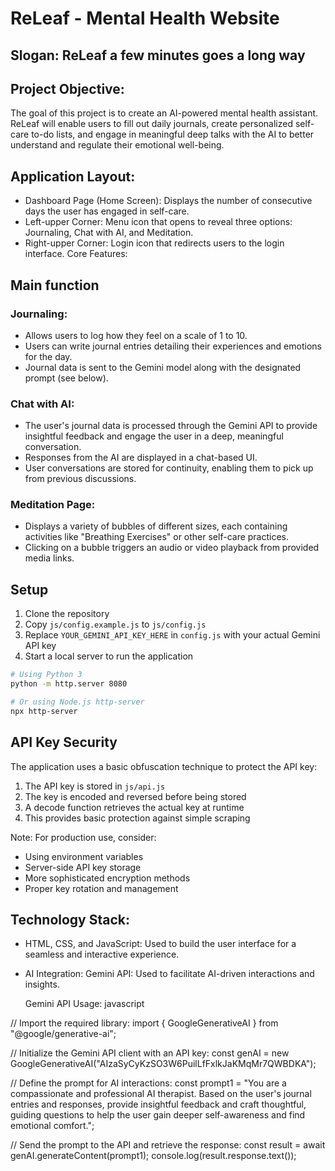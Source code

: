 # ReLeaf - Mental Health Website

## Slogan: ReLeaf a few minutes goes a long way

## Project Objective: 
  The goal of this project is to create an AI-powered mental health assistant. ReLeaf will enable users to fill out daily journals, create personalized self-care to-do lists, and engage in meaningful deep talks with the AI to better understand and regulate their emotional well-being.

## Application Layout:
- Dashboard Page (Home Screen):
  Displays the number of consecutive days the user has engaged in self-care.
- Left-upper Corner: Menu icon that opens to reveal three options: Journaling, Chat with AI, and Meditation.
- Right-upper Corner: Login icon that redirects users to the login interface.
Core Features:

## Main function

### Journaling:
- Allows users to log how they feel on a scale of 1 to 10.
- Users can write journal entries detailing their experiences and emotions for the day.
- Journal data is sent to the Gemini model along with the designated prompt (see below).

### Chat with AI:
- The user's journal data is processed through the Gemini API to provide insightful feedback and engage the user in a deep, meaningful conversation.
- Responses from the AI are displayed in a chat-based UI.
- User conversations are stored for continuity, enabling them to pick up from previous discussions.

### Meditation Page:
- Displays a variety of bubbles of different sizes, each containing activities like "Breathing Exercises" or other self-care practices.
- Clicking on a bubble triggers an audio or video playback from provided media links.

## Setup

1. Clone the repository
2. Copy `js/config.example.js` to `js/config.js`
3. Replace `YOUR_GEMINI_API_KEY_HERE` in `config.js` with your actual Gemini API key
4. Start a local server to run the application

```bash
# Using Python 3
python -m http.server 8080

# Or using Node.js http-server
npx http-server
```

## API Key Security

The application uses a basic obfuscation technique to protect the API key:
1. The API key is stored in `js/api.js`
2. The key is encoded and reversed before being stored
3. A decode function retrieves the actual key at runtime
4. This provides basic protection against simple scraping

Note: For production use, consider:
- Using environment variables
- Server-side API key storage
- More sophisticated encryption methods
- Proper key rotation and management

## Technology Stack:
- HTML, CSS, and JavaScript: Used to build the user interface for a seamless and interactive experience.
- AI Integration: Gemini API: Used to facilitate AI-driven interactions and insights.

  Gemini API Usage:
javascript

// Import the required library:
import { GoogleGenerativeAI } from "@google/generative-ai";

// Initialize the Gemini API client with an API key:
const genAI = new GoogleGenerativeAI("AIzaSyCyKzSO3W6PuilLfFxlkJaKMqMr7QWBDKA");

// Define the prompt for AI interactions:
const prompt1 = "You are a compassionate and professional AI therapist. Based on the user's journal entries and responses, provide insightful feedback and craft thoughtful, guiding questions to help the user gain deeper self-awareness and find emotional comfort.";

// Send the prompt to the API and retrieve the response:
const result = await genAI.generateContent(prompt1);
console.log(result.response.text());